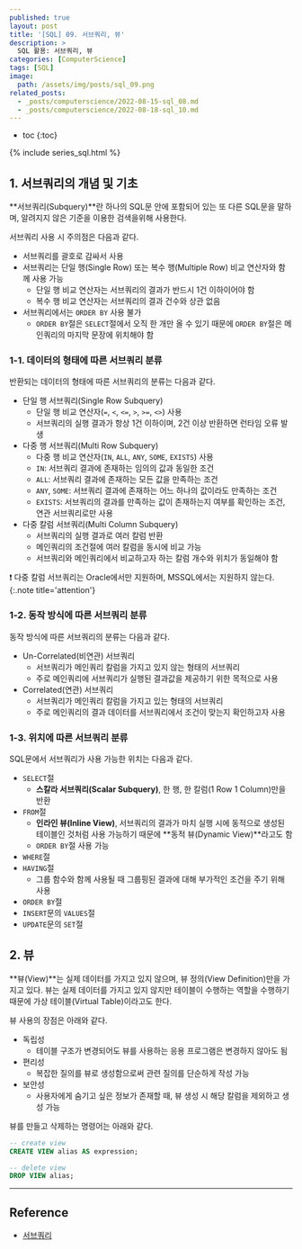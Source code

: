 ```yaml
---
published: true
layout: post
title: '[SQL] 09. 서브쿼리, 뷰'
description: >
  SQL 활용: 서브쿼리, 뷰
categories: [ComputerScience]
tags: [SQL]
image:
  path: /assets/img/posts/sql_09.png
related_posts:
  - _posts/computerscience/2022-08-15-sql_08.md
  - _posts/computerscience/2022-08-18-sql_10.md
---
```

* toc
{:toc}

{% include series_sql.html %}

## 1. 서브쿼리의 개념 및 기초

**서브쿼리(Subquery)**란 하나의 SQL문 안에 포함되어 있는 또 다른 SQL문을 말하며, 알려지지 않은 기준을 이용한 검색을위해 사용한다.  

서브쿼리 사용 시 주의점은 다음과 같다.  

- 서브쿼리를 괄호로 감싸서 사용
- 서브쿼리는 단일 행(Single Row) 또는 복수 행(Multiple Row) 비교 연산자와 함께 사용 가능
  - 단일 행 비교 연산자는 서브쿼리의 결과가 반드시 1건 이하이어야 함
  - 복수 행 비교 연산자는 서브쿼리의 결과 건수와 상관 없음
- 서브쿼리에서는 `ORDER BY` 사용 불가
  - `ORDER BY`절은 `SELECT`절에서 오직 한 개만 올 수 있기 때문에 `ORDER BY`절은 메인쿼리의 마지막 문장에 위치해야 함

### 1-1. 데이터의 형태에 따른 서브쿼리 분류

반환되는 데이터의 형태에 따른 서브쿼리의 분류는 다음과 같다.  

- 단일 행 서브쿼리(Single Row Subquery)
  - 단일 행 비교 연산자(`=`, `<`, `<=`, `>`, `>=`, `<>`) 사용
  - 서브쿼리의 실행 결과가 항상 1건 이하이며, 2건 이상 반환하면 런타임 오류 발생
- 다중 행 서브쿼리(Multi Row Subquery)
  - 다중 행 비교 연산자(`IN`, `ALL`, `ANY`, `SOME`, `EXISTS`) 사용
  - `IN`: 서브쿼리 결과에 존재하는 임의의 값과 동일한 조건
  - `ALL`: 서브쿼리 결과에 존재하는 모든 값을 만족하는 조건
  - `ANY`, `SOME`: 서브쿼리 결과에 존재하는 어느 하나의 값이라도 만족하는 조건
  - `EXISTS`: 서브쿼리의 결과를 만족하는 값이 존재하는지 여부를 확인하는 조건, 연관 서브쿼리로만 사용
- 다중 칼럼 서브쿼리(Multi Column Subquery)
  - 서브쿼리의 실행 결과로 여러 칼럼 반환
  - 메인쿼리의 조건절에 여러 칼럼을 동시에 비교 가능
  - 서브쿼리와 메인쿼리에서 비교하고자 하는 칼럼 개수와 위치가 동일해야 함

❗ 다중 칼럼 서브쿼리는 Oracle에서만 지원하며, MSSQL에서는 지원하지 않는다.  
{:.note title='attention'}

### 1-2. 동작 방식에 따른 서브쿼리 분류

동작 방식에 따른 서브쿼리의 분류는 다음과 같다.  

- Un-Correlated(비연관) 서브쿼리
  - 서브쿼리가 메인쿼리 칼럼을 가지고 있지 않는 형태의 서브쿼리
  - 주로 메인쿼리에 서브쿼리가 실행된 결과값을 제공하기 위한 목적으로 사용
- Correlated(연관) 서브쿼리
  - 서브쿼리가 메인쿼리 칼럼을 가지고 있는 형태의 서브쿼리
  - 주로 메인쿼리의 결과 데이터를 서브쿼리에서 조건이 맞는지 확인하고자 사용

### 1-3. 위치에 따른 서브쿼리 분류

SQL문에서 서브쿼리가 사용 가능한 위치는 다음과 같다.  

- `SELECT`절
  - **스칼라 서브쿼리(Scalar Subquery)**, 한 행, 한 칼럼(1 Row 1 Column)만을 반환
- `FROM`절
  - **인라인 뷰(Inline View)**, 서브쿼리의 결과가 마치 실행 시에 동적으로 생성된 테이블인 것처럼 사용 가능하기 때문에 **동적 뷰(Dynamic View)**라고도 함
  - `ORDER BY`절 사용 가능
- `WHERE`절
- `HAVING`절
  - 그룹 함수와 함께 사용될 때 그룹핑된 결과에 대해 부가적인 조건을 주기 위해 사용
- `ORDER BY`절
- `INSERT`문의 `VALUES`절
- `UPDATE`문의 `SET`절


## 2. 뷰

**뷰(View)**는 실제 데이터를 가지고 있지 않으며, 뷰 정의(View Definition)만을 가지고 있다. 뷰는 실제 데이터를 가지고 있지 않지만 테이블이 수행하는 역할을 수행하기 때문에 가상 테이블(Virtual Table)이라고도 한다.  

뷰 사용의 장점은 아래와 같다.  

- 독립성
  - 테이블 구조가 변경되어도 뷰를 사용하는 응용 프로그램은 변경하지 않아도 됨
- 편리성
  - 복잡한 질의를 뷰로 생성함으로써 관련 질의를 단순하게 작성 가능
- 보안성
  - 사용자에게 숨기고 싶은 정보가 존재할 때, 뷰 생성 시 해당 칼럼을 제외하고 생성 가능

뷰를 만들고 삭제하는 명령어는 아래와 같다.  

```sql
-- create view
CREATE VIEW alias AS expression;

-- delete view
DROP VIEW alias;
```

---
## Reference
- [서브쿼리](https://dataonair.or.kr/db-tech-reference/d-guide/sql/?pageid=3&mod=document&uid=349)